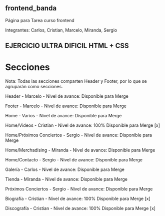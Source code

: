 ## frontend_banda
Página para Tarea curso frontend

Integrantes: Carlos, Cristian, Marcelo, Miranda, Sergio

## EJERCICIO ULTRA DIFICIL HTML + CSS

# Secciones

Nota: Todas las secciones comparten Header y Footer, por lo que se agruparán como secciones.

Header - Marcelo - Nivel de avance:
Disponible para Merge 

Footer - Marcelo - Nivel de avance:
Disponible para Merge 

Home - Varios - Nivel de avance:
Disponible para Merge

Home/Videos - Cristian - Nivel de avance: 100%
Disponible para Merge [x]

Home/Próximos Conciertos - Sergio - Nivel de avance: 
Disponible para Merge

Home/Merchadising - Miranda - Nivel de avance:
Disponible para Merge

Home/Contacto - Sergio - Nivel de avance:
Disponible para Merge

Galería - Carlos - Nivel de avance:
Disponible para Merge 

Tienda - Miranda - Nivel de avance:
Disponible para Merge 

Próximos Conciertos - Sergio - Nivel de avance:
Disponible para Merge 

Biografía - Cristian - Nivel de avance: 100%
Disponible para Merge [x]

Discografía - Cristian - Nivel de avance: 100%
Disponible para Merge [x]

